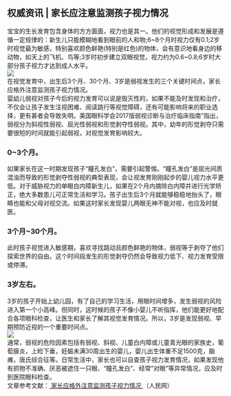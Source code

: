 ## 权威资讯 | 家长应注意监测孩子视力情况  
宝宝的生长发育包含身体的方方面面，视力也是其一。他们的视觉形成和发展是遵循一定规律的：新生儿只能模糊地看到眼前的人和物;6~8个月时视力仅有0.1;2岁时视觉最为敏感，特别喜欢颜色鲜艳(特别是红色)的物体，会有意识地看身边的移动物，如天上的飞机、鸟等;3岁时初步建立双眼视觉，视力约为0.6~0.8;6岁时大部分孩子视力才达到成人水平。  
![](http://cdncms.v-keep.cn/wp-content/uploads/2020/03/mOBWrV6o54SwBsPwaiflDLzCJ9YrTQw0NyKYJtc4Q7Om1544013517747-1024x640.jpg)  
在视觉发育中，出生后3个月、30个月、3岁是弱视发生的三个关键时间点，家长应格外注意监测孩子视力情况。  
婴幼儿弱视对孩子今后的视力发育可以说是毁灭性的，如果不能及时发现和治疗，不仅会让孩子发生注视困难、阅读跳行等视觉障碍，还有可能影响将来的职业选择，更有甚者会导致失明。美国眼科学会2017版弱视诊断与治疗临床指南”指出，弱视分为斜视性弱视、屈光性弱视和形觉剥夺性弱视。其中，幼年的形觉剥夺只需要很短的时间就能引起弱视，对视觉发育影响较大。  
### 0~3个月。  
如果家长在这一时期发现孩子“瞳孔发白”，需要引起警惕。“瞳孔发白”是屈光间质混浊而导致的形觉剥夺性弱视的典型表现，会让视发育刚刚起步的婴儿视力水平更低。对于威胁视力的单眼白内障新生儿，如果在2个月内摘除白内障并进行光学矫正，绝大多数患儿可正常生活和学习。孩子出生后3个月就能够稳稳地抬头了，眼睛也能和父母对视交流。如果这时家长发现婴儿两眼无神不能对视，也应及时就医。  
### 3个月~30个月。  
此时孩子视觉进入敏感期，喜欢寻找跳动且颜色鲜艳的物体，弱视等于剥夺了他们探索世界的自由。这个时间段发生的形觉剥夺仍然会导致视力低下、视力发育受限或停滞。  
### 3岁左右。  
3岁的孩子开始上幼儿园，有了自己的学习生活，用眼时间增多，发生弱视的风险进入第一个小高峰。但同时，这时候的孩子不像小婴儿不听指挥，他们能更好地配合各项眼科检查，让医生和家长了解其视觉发育情况。所以，3岁是发现弱视、早期预防近视的一个重要时间点。  
![](http://cdncms.v-keep.cn/wp-content/uploads/2020/03/acca2b900e104a81944b73ebf336acfa-1024x698.jpg)  
通常，弱视的危险因素包括有弱视、斜视、儿童白内障或儿童青光眼的家族史，葡萄膜炎，上睑下垂，妊娠未满30周出生的婴儿，婴儿出生体重不足1500克，脑瘫，唐氏综合征等。日常生活中，家长也可以自查孩子视力发育情况，如果发现他有抓物不准确、厌恶被遮住一只眼、“瞳孔发白”、经常“对眼”等异常情况，应及时到医院眼科检查。  
文章参考文献：<a href="https://www.baidu.com/link?url=Co86CgLq_FpT24_PVIOGtbXo8_95Ai6EEH0XlS8CAY0CRdYrpcc5mgUcurF9wkd9UTksqkRWAbdZ4sBsJxxnxZz9iaqznDMBnjrKEFq8uui&amp;wd=&amp;eqid=e0c445be0001dfc0000000055e81b921"> 家长应格外注意监测孩子视力情况 </a>（人民网）  
